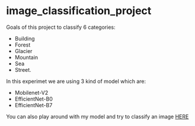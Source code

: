 # image_classification_project

Goals of this project to classify 6 categories: 
  - Building 
  - Forest
  - Glacier
  - Mountain
  - Sea
  - Street. 

In this experimet we are using 3 kind of model which are:
  - Mobilenet-V2
  - EfficientNet-B0
  - EfficientNet-B7

You can also play around with my model and try to classify an image [HERE](https://grisdy-image-classification-project-streamlit-app-develo-fxa7bi.streamlit.app/)


